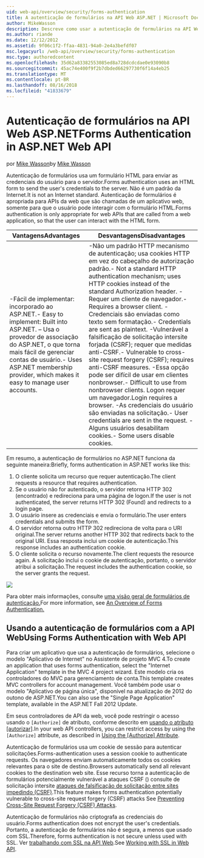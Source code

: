 ```yaml
---
uid: web-api/overview/security/forms-authentication
title: A autenticação de formulários na API Web ASP.NET | Microsoft Docs
author: MikeWasson
description: Descreve como usar a autenticação de formulários na API Web ASP.NET.
ms.author: riande
ms.date: 12/12/2012
ms.assetid: 9f06c1f2-ffaa-4831-94a0-2e4a3befdf07
msc.legacyurl: /web-api/overview/security/forms-authentication
msc.type: authoredcontent
ms.openlocfilehash: 35d62a83382553085ed8a728dcdcdae0e93090b8
ms.sourcegitcommit: 45ac74e400f9f2b7dbded66297730f6f14a4eb25
ms.translationtype: MT
ms.contentlocale: pt-BR
ms.lasthandoff: 08/16/2018
ms.locfileid: "41833679"
---
```

<a name="forms-authentication-in-aspnet-web-api"></a><span data-ttu-id="f61bb-103">Autenticação de formulários na API Web ASP.NET</span><span class="sxs-lookup"><span data-stu-id="f61bb-103">Forms Authentication in ASP.NET Web API</span></span>
====================
<span data-ttu-id="f61bb-104">por [Mike Wasson](https://github.com/MikeWasson)</span><span class="sxs-lookup"><span data-stu-id="f61bb-104">by [Mike Wasson](https://github.com/MikeWasson)</span></span>

<span data-ttu-id="f61bb-105">Autenticação de formulários usa um formulário HTML para enviar as credenciais do usuário para o servidor.</span><span class="sxs-lookup"><span data-stu-id="f61bb-105">Forms authentication uses an HTML form to send the user's credentials to the server.</span></span> <span data-ttu-id="f61bb-106">Não é um padrão da Internet.</span><span class="sxs-lookup"><span data-stu-id="f61bb-106">It is not an Internet standard.</span></span> <span data-ttu-id="f61bb-107">Autenticação de formulários é apropriada para APIs da web que são chamadas de um aplicativo web, somente para que o usuário pode interagir com o formulário HTML.</span><span class="sxs-lookup"><span data-stu-id="f61bb-107">Forms authentication is only appropriate for web APIs that are called from a web application, so that the user can interact with the HTML form.</span></span>

| <span data-ttu-id="f61bb-108">Vantagens</span><span class="sxs-lookup"><span data-stu-id="f61bb-108">Advantages</span></span> | <span data-ttu-id="f61bb-109">Desvantagens</span><span class="sxs-lookup"><span data-stu-id="f61bb-109">Disadvantages</span></span> |
| --- | --- |
| <span data-ttu-id="f61bb-110">-Fácil de implementar: incorporado ao ASP.NET.</span><span class="sxs-lookup"><span data-stu-id="f61bb-110">- Easy to implement: Built into ASP.NET.</span></span> <span data-ttu-id="f61bb-111">– Usa o provedor de associação do ASP.NET, o que torna mais fácil de gerenciar contas de usuário.</span><span class="sxs-lookup"><span data-stu-id="f61bb-111">- Uses ASP.NET membership provider, which makes it easy to manage user accounts.</span></span> | <span data-ttu-id="f61bb-112">-Não um padrão HTTP mecanismo de autenticação; usa cookies HTTP em vez do cabeçalho de autorização padrão.</span><span class="sxs-lookup"><span data-stu-id="f61bb-112">- Not a standard HTTP authentication mechanism; uses HTTP cookies instead of the standard Authorization header.</span></span> <span data-ttu-id="f61bb-113">-Requer um cliente de navegador.</span><span class="sxs-lookup"><span data-stu-id="f61bb-113">- Requires a browser client.</span></span> <span data-ttu-id="f61bb-114">-Credenciais são enviadas como texto sem formatação.</span><span class="sxs-lookup"><span data-stu-id="f61bb-114">- Credentials are sent as plaintext.</span></span> <span data-ttu-id="f61bb-115">-Vulnerável a falsificação de solicitação intersite forjada (CSRF); requer que medidas anti-CSRF.</span><span class="sxs-lookup"><span data-stu-id="f61bb-115">- Vulnerable to cross-site request forgery (CSRF); requires anti-CSRF measures.</span></span> <span data-ttu-id="f61bb-116">-Essa opção pode ser difícil de usar em clientes nonbrowser.</span><span class="sxs-lookup"><span data-stu-id="f61bb-116">- Difficult to use from nonbrowser clients.</span></span> <span data-ttu-id="f61bb-117">Logon requer um navegador.</span><span class="sxs-lookup"><span data-stu-id="f61bb-117">Login requires a browser.</span></span> <span data-ttu-id="f61bb-118">-As credenciais do usuário são enviadas na solicitação.</span><span class="sxs-lookup"><span data-stu-id="f61bb-118">- User credentials are sent in the request.</span></span> <span data-ttu-id="f61bb-119">-Alguns usuários desabilitam cookies.</span><span class="sxs-lookup"><span data-stu-id="f61bb-119">- Some users disable cookies.</span></span> |

<span data-ttu-id="f61bb-120">Em resumo, a autenticação de formulários no ASP.NET funciona da seguinte maneira:</span><span class="sxs-lookup"><span data-stu-id="f61bb-120">Briefly, forms authentication in ASP.NET works like this:</span></span>

1. <span data-ttu-id="f61bb-121">O cliente solicita um recurso que requer autenticação.</span><span class="sxs-lookup"><span data-stu-id="f61bb-121">The client requests a resource that requires authentication.</span></span>
2. <span data-ttu-id="f61bb-122">Se o usuário não for autenticado, o servidor retorna HTTP 302 (encontrado) e redireciona para uma página de logon.</span><span class="sxs-lookup"><span data-stu-id="f61bb-122">If the user is not authenticated, the server returns HTTP 302 (Found) and redirects to a login page.</span></span>
3. <span data-ttu-id="f61bb-123">O usuário insere as credenciais e envia o formulário.</span><span class="sxs-lookup"><span data-stu-id="f61bb-123">The user enters credentials and submits the form.</span></span>
4. <span data-ttu-id="f61bb-124">O servidor retorna outro HTTP 302 redireciona de volta para o URI original.</span><span class="sxs-lookup"><span data-stu-id="f61bb-124">The server returns another HTTP 302 that redirects back to the original URI.</span></span> <span data-ttu-id="f61bb-125">Essa resposta inclui um cookie de autenticação.</span><span class="sxs-lookup"><span data-stu-id="f61bb-125">This response includes an authentication cookie.</span></span>
5. <span data-ttu-id="f61bb-126">O cliente solicita o recurso novamente.</span><span class="sxs-lookup"><span data-stu-id="f61bb-126">The client requests the resource again.</span></span> <span data-ttu-id="f61bb-127">A solicitação inclui o cookie de autenticação, portanto, o servidor atribui a solicitação.</span><span class="sxs-lookup"><span data-stu-id="f61bb-127">The request includes the authentication cookie, so the server grants the request.</span></span>

![](forms-authentication/_static/image1.png)

<span data-ttu-id="f61bb-128">Para obter mais informações, consulte [uma visão geral de formulários de autenticação.](../../../web-forms/overview/older-versions-security/introduction/an-overview-of-forms-authentication-cs.md)</span><span class="sxs-lookup"><span data-stu-id="f61bb-128">For more information, see [An Overview of Forms Authentication.](../../../web-forms/overview/older-versions-security/introduction/an-overview-of-forms-authentication-cs.md)</span></span>

## <a name="using-forms-authentication-with-web-api"></a><span data-ttu-id="f61bb-129">Usando a autenticação de formulários com a API Web</span><span class="sxs-lookup"><span data-stu-id="f61bb-129">Using Forms Authentication with Web API</span></span>

<span data-ttu-id="f61bb-130">Para criar um aplicativo que usa a autenticação de formulários, selecione o modelo "Aplicativo de Internet" no Assistente de projeto MVC 4.</span><span class="sxs-lookup"><span data-stu-id="f61bb-130">To create an application that uses forms authentication, select the "Internet Application" template in the MVC 4 project wizard.</span></span> <span data-ttu-id="f61bb-131">Este modelo cria os controladores do MVC para gerenciamento de conta.</span><span class="sxs-lookup"><span data-stu-id="f61bb-131">This template creates MVC controllers for account management.</span></span> <span data-ttu-id="f61bb-132">Você também pode usar o modelo "Aplicativo de página única", disponível na atualização de 2012 do outono de ASP.NET.</span><span class="sxs-lookup"><span data-stu-id="f61bb-132">You can also use the "Single Page Application" template, available in the ASP.NET Fall 2012 Update.</span></span>

<span data-ttu-id="f61bb-133">Em seus controladores de API da web, você pode restringir o acesso usando o `[Authorize]` de atributo, conforme descrito em [usando o atributo [autorizar]](authentication-and-authorization-in-aspnet-web-api.md#auth3).</span><span class="sxs-lookup"><span data-stu-id="f61bb-133">In your web API controllers, you can restrict access by using the `[Authorize]` attribute, as described in [Using the [Authorize] Attribute](authentication-and-authorization-in-aspnet-web-api.md#auth3).</span></span>

<span data-ttu-id="f61bb-134">Autenticação de formulários usa um cookie de sessão para autenticar solicitações.</span><span class="sxs-lookup"><span data-stu-id="f61bb-134">Forms-authentication uses a session cookie to authenticate requests.</span></span> <span data-ttu-id="f61bb-135">Os navegadores enviam automaticamente todos os cookies relevantes para o site de destino.</span><span class="sxs-lookup"><span data-stu-id="f61bb-135">Browsers automatically send all relevant cookies to the destination web site.</span></span> <span data-ttu-id="f61bb-136">Esse recurso torna a autenticação de formulários potencialmente vulnerável a ataques CSRF () consulte de solicitação intersite [ataques de falsificação de solicitação entre sites impedindo (CSRF)](preventing-cross-site-request-forgery-csrf-attacks.md).</span><span class="sxs-lookup"><span data-stu-id="f61bb-136">This feature makes forms authentication potentially vulnerable to cross-site request forgery (CSRF) attacks See [Preventing Cross-Site Request Forgery (CSRF) Attacks](preventing-cross-site-request-forgery-csrf-attacks.md).</span></span>

<span data-ttu-id="f61bb-137">Autenticação de formulários não criptografa as credenciais do usuário.</span><span class="sxs-lookup"><span data-stu-id="f61bb-137">Forms authentication does not encrypt the user's credentials.</span></span> <span data-ttu-id="f61bb-138">Portanto, a autenticação de formulários não é segura, a menos que usado com SSL.</span><span class="sxs-lookup"><span data-stu-id="f61bb-138">Therefore, forms authentication is not secure unless used with SSL.</span></span> <span data-ttu-id="f61bb-139">Ver [trabalhando com SSL na API Web](working-with-ssl-in-web-api.md).</span><span class="sxs-lookup"><span data-stu-id="f61bb-139">See [Working with SSL in Web API](working-with-ssl-in-web-api.md).</span></span>
